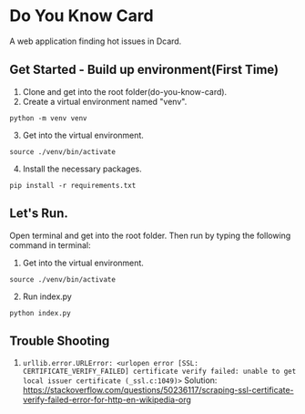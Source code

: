 # Do You Know Card

A web application finding hot issues in Dcard.

## Get Started - Build up environment(First Time)

  1. Clone and get into the root folder(do-you-know-card).
  2. Create a virtual environment named "venv".
  ```
  python -m venv venv
  ```
  3. Get into the virtual environment.
  ```
  source ./venv/bin/activate
  ```
  4. Install the necessary packages.
  ```
  pip install -r requirements.txt
  ```

## Let's Run.

  Open terminal and get into the root folder.
  Then run by typing the following command in terminal:
  1. Get into the virtual environment.
  ```
  source ./venv/bin/activate
  ```
  2. Run index.py
  ```
  python index.py
  ```
  
## Trouble Shooting
  1. ```urllib.error.URLError: <urlopen error [SSL: CERTIFICATE_VERIFY_FAILED] certificate verify failed: unable to get local issuer certificate (_ssl.c:1049)>```
  Solution: https://stackoverflow.com/questions/50236117/scraping-ssl-certificate-verify-failed-error-for-http-en-wikipedia-org
